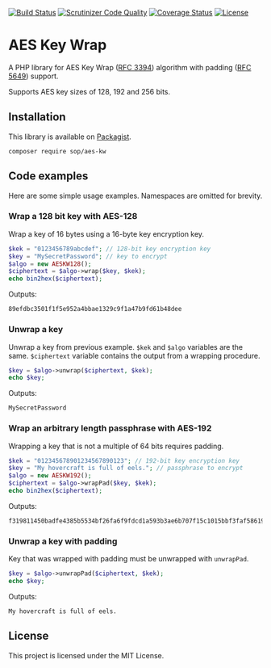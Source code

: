 [![Build Status](https://travis-ci.org/sop/aes-kw.svg?branch=master)](https://travis-ci.org/sop/aes-kw)
[![Scrutinizer Code Quality](https://scrutinizer-ci.com/g/sop/aes-kw/badges/quality-score.png?b=master)](https://scrutinizer-ci.com/g/sop/aes-kw/?branch=master)
[![Coverage Status](https://coveralls.io/repos/github/sop/aes-kw/badge.svg?branch=master)](https://coveralls.io/github/sop/aes-kw?branch=master)
[![License](https://poser.pugx.org/sop/aes-kw/license)](https://github.com/sop/aes-kw/blob/master/LICENSE)

# AES Key Wrap
A PHP library for AES Key Wrap
([RFC 3394](https://tools.ietf.org/html/rfc3394))
algorithm with padding
([RFC 5649](https://tools.ietf.org/html/rfc5649))
support.

Supports AES key sizes of 128, 192 and 256 bits.

## Installation
This library is available on
[Packagist](https://packagist.org/packages/sop/aes-kw).

    composer require sop/aes-kw

## Code examples
Here are some simple usage examples. Namespaces are omitted for brevity.

### Wrap a 128 bit key with AES-128
Wrap a key of 16 bytes using a 16-byte key encryption key.

```php
$kek = "0123456789abcdef"; // 128-bit key encryption key
$key = "MySecretPassword"; // key to encrypt
$algo = new AESKW128();
$ciphertext = $algo->wrap($key, $kek);
echo bin2hex($ciphertext);
```

Outputs:

    89efdbc3501f1f5e952a4bbae1329c9f1a47b9fd61b48dee

### Unwrap a key
Unwrap a key from previous example. `$kek` and `$algo` variables are the same.
`$ciphertext` variable contains the output from a wrapping procedure.

```php
$key = $algo->unwrap($ciphertext, $kek);
echo $key;
```

Outputs:

    MySecretPassword

### Wrap an arbitrary length passphrase with AES-192
Wrapping a key that is not a multiple of 64 bits requires padding.

```php
$kek = "012345678901234567890123"; // 192-bit key encryption key
$key = "My hovercraft is full of eels."; // passphrase to encrypt
$algo = new AESKW192();
$ciphertext = $algo->wrapPad($key, $kek);
echo bin2hex($ciphertext);
```

Outputs:

    f319811450badfe4385b5534bf26fa6f9fdcd1a593b3ae6b707f15c1015bbf3faf58619818bd8784

### Unwrap a key with padding
Key that was wrapped with padding must be unwrapped with `unwrapPad`.

```php
$key = $algo->unwrapPad($ciphertext, $kek);
echo $key;
```

Outputs:

    My hovercraft is full of eels.

## License
This project is licensed under the MIT License.
